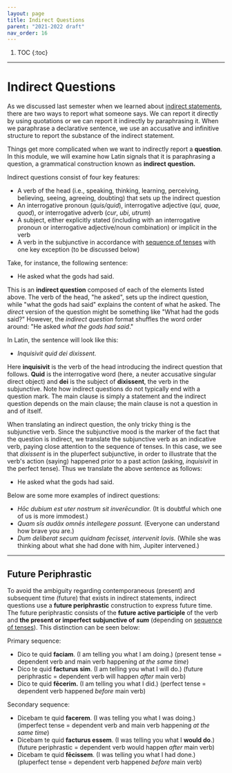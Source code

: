 ```yaml
---
layout: page
title: Indirect Questions
parent: "2021-2022 draft"
nav_order: 16
---
```


1. TOC
{:toc}

***

# Indirect Questions

As we discussed last semester when we learned about [indirect statements](../06-indirect-statement/), there are two ways to report what someone says. We can report it directly by using quotations or we can report it indirectly by paraphrasing it. When we paraphrase a declarative sentence, we use an accusative and infinitive structure to report the substance of the indirect statement.

Things get more complicated when we want to indirectly report a **question**. In this module, we will examine how Latin signals that it is paraphrasing a question, a grammatical construction known as **indirect question.**

Indirect questions consist of four key features:

- A verb of the head (i.e., speaking, thinking, learning, perceiving, believing, seeing, agreeing, doubting) that sets up the indirect question
- An interrogative pronoun (*quis/quid*), interrogative adjective (*qui, quae, quod*), or interrogative adverb (*cur*, *ubi*, *utrum*)
- A subject, either explicitly stated (including with an interrogative pronoun or interrogative adjective/noun combination) or implicit in the verb
- A verb in the subjunctive in accordance with [sequence of tenses](../08-temporal-clauses/#subjunctive-verbs-and-the-sequence-of-tenses/) with one key exception (to be discussed below)

Take, for instance, the following sentence:

- He asked what the gods had said.

This is an **indirect question** composed of each of the elements listed above. The verb of the head, "he asked", sets up the indirect question, while "what the gods had said" explains the content of what he asked. The *direct* version of the question might be something like "What had the gods said?" However, the *indirect question* format shuffles the word order around: "He asked *what the gods had said*."

In Latin, the sentence will look like this:
- *Inquisivit quid dei dixissent.*

Here **inquisivit** is the verb of the head introducing the indirect question that follows. **Quid** is the interrogative word (here, a neuter accusative singular direct object) and **dei** is the subject of **dixissent**, the verb in the subjunctive. Note how indirect questions do not typically end with a question mark. The main clause is simply a statement and the indirect question depends on the main clause; the main clause is not a question in and of itself.

When translating an indirect question, the only tricky thing is the subjunctive verb. Since the subjunctive mood is the marker of the fact that the question is indirect, we translate the subjunctive verb as an indicative verb, paying close attention to the sequence of tenses. In this case, we see that *dixissent* is in the pluperfect subjunctive, in order to illustrate that the verb's action (saying) happened prior to a past action (asking, *inquisivit* in the perfect tense). Thus we translate the above sentence as follows:

- He asked what the gods had said.

Below are some more examples of indirect questions:

- *Hōc dubium est uter nostrum sit inverēcundior.* (It is doubtful which one of us is more immodest.)
- *Quam sīs audāx omnēs intellegere possunt.* (Everyone can understand how brave you are.)
- *Dum deliberat secum quidnam fecisset, intervenit Iovis.* (While she was thinking about what she had done with him, Jupiter intervened.)

***

## Future Periphrastic

To avoid the ambiguity regarding contemporaneous (present) and subsequent time (future) that exists in indirect statements, indirect questions use a **future periphrastic** construction to express future time. The future periphrastic consists of the **future active participle** of the verb and **the present or imperfect subjunctive of** ***sum*** (depending on [sequence of tenses](../08-temporal-clauses/#subjunctive-verbs-and-the-sequence-of-tenses/)). This distinction can be seen below:

Primary sequence:
- Dico te quid **faciam**. (I am telling you what I am doing.) (present tense = dependent verb and main verb happening *at the same time*)
- Dico te quid **facturus sim**. (I am telling you what I will do.) (future periphrastic = dependent verb will happen *after* main verb)
- Dico te quid **fēcerim.** (I am telling you what I did.) (perfect tense = dependent verb happened *before* main verb)

Secondary sequence:
- Dicebam te quid **facerem**. (I was telling you what I was doing.) (imperfect tense = dependent verb and main verb happening *at the same time*)
- Dicebam te quid **facturus essem**. (I was telling you what I **would do**.) (future periphrastic = dependent verb would happen *after* main verb)
- Dicebam te quid **fēcissem**. (I was telling you what I had done.) (pluperfect tense = dependent verb happened *before* main verb)

